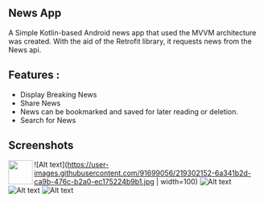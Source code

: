 ## News App
A Simple Kotlin-based Android news app that used the MVVM architecture was created. With the aid of the Retrofit library, it requests news from the News api.

## Features :
- Display Breaking News 
- Share News 
- News can be bookmarked and saved for later reading or deletion.
- Search for News 

## Screenshots
<a href="url"><img src="[http://url.to/image.png](https://user-images.githubusercontent.com/91699056/219302152-6a341b2d-ca9b-476c-b2a0-ec175224b9b1.jpg)" align="left" height="48" width="48" ></a>
![Alt text](https://user-images.githubusercontent.com/91699056/219302152-6a341b2d-ca9b-476c-b2a0-ec175224b9b1.jpg | width=100)
![Alt text](https://user-images.githubusercontent.com/91699056/219302214-c5fb3dd0-f5e8-4dd9-9681-8b4893df9ee5.jpg)
![Alt text](https://user-images.githubusercontent.com/91699056/219302265-9296a415-8102-4158-9bd9-387875f0147b.jpg)
![Alt text](https://user-images.githubusercontent.com/91699056/219302291-521e182f-d5ea-4afa-b695-ba1fc63c7934.jpg)
